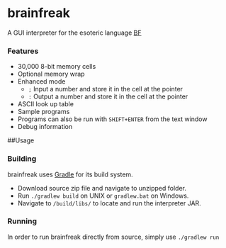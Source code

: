 # brainfreak
A GUI interpreter for the esoteric language [BF](https://esolangs.org/wiki/Brainfuck)

### Features
* 30,000 8-bit memory cells
* Optional memory wrap
* Enhanced mode
  - `;` Input a number and store it in the cell at the pointer 
  - `:` Output a number and store it in the cell at the pointer
* ASCII look up table
* Sample programs
* Programs can also be run with `SHIFT+ENTER` from the text window
* Debug information

##Usage

### Building
brainfreak uses [Gradle](gradle.org) for its build system.
* Download source zip file and navigate to unzipped folder.
* Run `./gradlew build` on UNIX or `gradlew.bat` on Windows.
* Navigate to `/build/libs/` to locate and run the interpreter JAR.

### Running
In order to run brainfreak directly from source, simply use `./gradlew run`